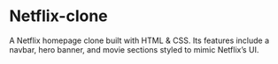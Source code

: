# Netflix-clone
A Netflix homepage clone built with HTML &amp; CSS. Its features include a navbar, hero banner, and movie sections styled to mimic Netflix’s UI.
